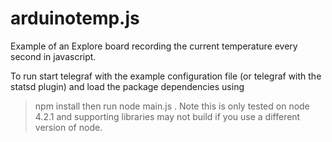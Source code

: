 # arduinotemp.js
Example of an Explore board recording the current temperature every second in javascript.

To run start telegraf with the example configuration file (or telegraf with the statsd plugin) and load the package dependencies using 
> npm install
then run 
> node main.js . 
Note this is only tested on node 4.2.1 and supporting libraries may not build if you use a different version of node.

